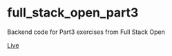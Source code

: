 # full_stack_open_part3
Backend code for Part3 exercises from Full Stack Open

[Live](https://lively-morning-6633.fly.dev/)
